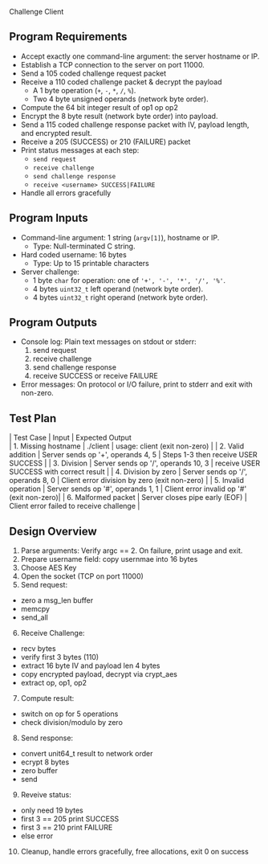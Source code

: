 Challenge Client

## Program Requirements

- Accept exactly one command-line argument: the server hostname or IP.
- Establish a TCP connection to the server on port 11000.
- Send a 105 coded challenge request packet
- Receive a 110 coded challenge packet & decrypt the payload 
  - A 1 byte operation (`+`, `-`, `*`, `/`, `%`).
  - Two 4 byte  unsigned operands (network byte order).
- Compute the 64 bit integer result of op1 op op2
- Encrypt the 8 byte result (network byte order) into payload.
- Send a 115 coded challenge response packet  with IV, payload length, and encrypted result.
- Receive a 205 (SUCCESS) or 210 (FAILURE) packet
- Print status messages at each step:
  - `send request`
  - `receive challenge`
  - `send challenge response`
  - `receive <username> SUCCESS|FAILURE`
- Handle all errors gracefully

## Program Inputs

- Command-line argument: 1 string (`argv[1]`), hostname or IP.  
  - Type: Null-terminated C string.  
- Hard coded username: 16 bytes
  - Type: Up to 15 printable characters
- Server challenge:
  - 1 byte `char` for operation: one of `'+', '-', '*', '/', '%'`.
  - 4 bytes `uint32_t` left operand (network byte order).
  - 4 bytes `uint32_t` right operand (network byte order).

## Program Outputs

- Console log: Plain text messages on stdout or stderr:
  1. send request
  2. receive challenge
  3. send challenge response
  4. receive <username> SUCCESS or receive <username> FAILURE
- Error messages: On protocol or I/O failure, print to stderr and exit with non-zero.

## Test Plan

| Test Case                  | Input                                                          | Expected Output                           
| 1. Missing hostname        | ./client                                                       | usage: client <hostname> (exit non-zero)   |
| 2. Valid addition          | Server sends op '+', operands 4, 5                             | Steps 1-3  then receive USER SUCCESS  |
| 3. Division                | Server sends op '/', operands 10, 3                            | receive USER SUCCESS with correct result   |
| 4. Division by zero        | Server sends op '/', operands 8, 0                             | Client error division by zero (exit non-zero) |
| 5. Invalid operation       | Server sends op '#', operands 1, 1                             | Client error invalid op '#' (exit non-zero)|
| 6. Malformed packet        | Server closes pipe early (EOF)                                 | Client error failed to receive challenge   |

## Design Overview

1. Parse arguments: Verify argc == 2. On failure, print usage and exit.
2. Prepare username field: copy usernmae into 16 bytes
3. Choose AES Key
4. Open the socket (TCP on port 11000)
5. Send request: 
 - zero a msg_len buffer
 - memcpy
 - send_all 
6. Receive Challenge: 
 - recv bytes
 - verify first 3 bytes (110)
 - extract 16 byte IV and payload len 4 bytes
 - copy encrypted payload, decrypt via crypt_aes
 - extract op, op1, op2
7. Compute result:
 - switch on op for 5 operations 
 - check division/modulo by zero 
8. Send response: 
 - convert unit64_t result to network order 
 - ecrypt 8 bytes 
 - zero buffer
 - send
9. Reveive status: 
 - only need 19 bytes 
 - first 3 == 205 print SUCCESS
 - first 3 == 210 print FAILURE
 - else error 
10. Cleanup, handle errors gracefully, free allocations, exit 0 on success
